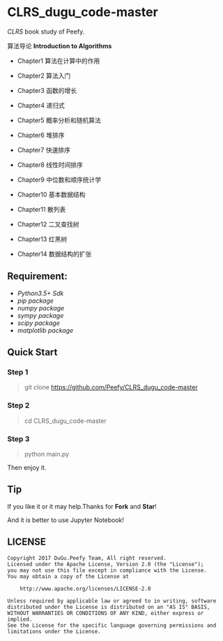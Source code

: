 # CLRS_dugu_code-master

*CLRS* book study of Peefy.

算法导论 **Introduction to Algorithms**

* Chapter1 算法在计算中的作用

* Chapter2 算法入门

* Chapter3 函数的增长

* Chapter4 递归式

* Chapter5 概率分析和随机算法

* Chapter6 堆排序

* Chapter7 快速排序

* Chapter8 线性时间排序

* Chapter9 中位数和顺序统计学

* Chapter10 基本数据结构

* Chapter11 散列表

* Chapter12 二叉查找树

* Chapter13 红黑树

* Chapter14 数据结构的扩张

## Requirement:

* *Python3.5+ Sdk*
* *pip package*
* *numpy package*
* *sympy package*
* *scipy package*
* *matplotlib package*

## Quick Start

### Step 1

> git clone https://github.com/Peefy/CLRS_dugu_code-master

### Step 2

> cd CLRS_dugu_code-master

### Step 3

> python main.py

Then enjoy it.

## Tip

If you like it or it may help.Thanks for **Fork** and **Star**!

And it is better to use Jupyter Notebook!

## LICENSE

```
Copyright 2017 DuGu.Peefy Team, All right reserved.
Licensed under the Apache License, Version 2.0 (the "License");
you may not use this file except in compliance with the License.
You may obtain a copy of the License at

    http://www.apache.org/licenses/LICENSE-2.0

Unless required by applicable law or agreed to in writing, software
distributed under the License is distributed on an "AS IS" BASIS,
WITHOUT WARRANTIES OR CONDITIONS OF ANY KIND, either express or implied.
See the License for the specific language governing permissions and
limitations under the License.
```



